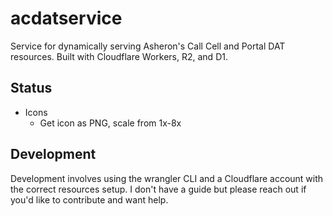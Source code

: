 # acdatservice

Service for dynamically serving Asheron's Call Cell and Portal DAT resources.
Built with Cloudflare Workers, R2, and D1.

## Status

- Icons
  - Get icon as PNG, scale from 1x-8x

## Development

Development involves using the wrangler CLI and a Cloudflare account with the correct resources setup.
I don't have a guide but please reach out if you'd like to contribute and want help.
